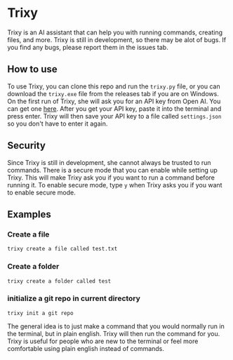 # Trixy 

Trixy is an AI assistant that can help you with running commands, creating files, and more. Trixy is still in development, so there may be alot of bugs. If you find any bugs, please report them in the issues tab.

## How to use
To use Trixy, you can clone this repo and run the `trixy.py` file, or you can download the `trixy.exe` file from the releases tab if you are on Windows. On the first run of Trixy, she will ask you for an API key from Open AI. You can get one [here](https://beta.openai.com/). After you get your API key, paste it into the terminal and press enter. Trixy will then save your API key to a file called `settings.json` so you don't have to enter it again.

## Security

Since Trixy is still in development, she cannot always be trusted to run commands. There is a secure mode that you can enable while setting up Trixy. This will make Trixy ask you if you want to run a command before running it. To enable secure mode, type `y` when Trixy asks you if you want to enable secure mode.

## Examples

### Create a file
```
trixy create a file called test.txt
```

### Create a folder
```
trixy create a folder called test
```

### initialize a git repo in current directory
```
trixy init a git repo
```

The general idea is to just make a command that you would normally run in the terminal, but in plain english. Trixy will then run the command for you. Trixy is useful for people who are new to the terminal or feel more comfortable using plain english instead of commands.